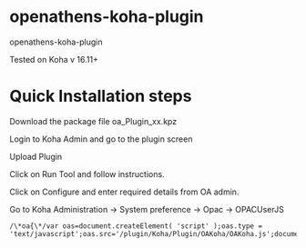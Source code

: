 openathens-koha-plugin
==================

openathens-koha-plugin

Tested on Koha v 16.11+

Quick Installation steps
==================

Download the package file oa_Plugin_xx.kpz

Login to Koha Admin and go to the plugin screen

Upload Plugin

Click on Run Tool and follow instructions.

Click on Configure and enter required details from OA admin.

Go to Koha Administration -> System preference -> Opac -> OPACUserJS

```
/\*oa{\*/var oas=document.createElement( 'script' );oas.type = 'text/javascript';oas.src='/plugin/Koha/Plugin/OAKoha/OAKoha.js';document.body.appendChild(oas);/\*}oa\*/
```
